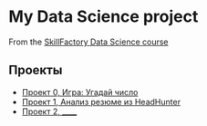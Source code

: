 # My Data Science project

From the [SkillFactory Data Science course](https://skillfactory.ru/courses/data-science)

## Проекты

* [Проект 0, Игра: Угадай число](https://github.com/jamacasi31/Sf-study/tree/main/project_0)
* [Проект 1, Анализ резюме из HeadHunter](https://github.com/jamacasi31/Sf-study/blob/main/Project_1/Project_1.ipynb)
* [Проект 2, ____](___)

